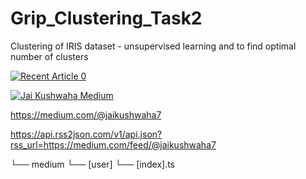 # Grip_Clustering_Task2
Clustering of IRIS dataset - unsupervised learning and to find optimal number of clusters

<a target="_blank" href="https://github-readme-medium-recent-article.vercel.app/medium/@jaikushwaha7/0"><img src="https://github-readme-medium-recent-article.vercel.app/medium/@jaikushwaha7/" alt="Recent Article 0"> 

[![Jai Kushwaha Medium](https://github-readme-medium.vercel.app/?username=jaikushwaha7)](https://medium.com/@jaikushwaha7)

https://medium.com/@jaikushwaha7
  
https://api.rss2json.com/v1/api.json?rss_url=https://medium.com/feed/@jaikushwaha7

└── medium
    └── [user]
        └── [index].ts
